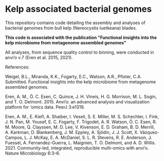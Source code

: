 # **Kelp associated bacterial genomes**
This repository contains code detailing the assembly and analyses of bacterial genomes from bull kelp (Nereocystis luetkeana) blades. 

**This code is associated with the publication "Functional insights into the kelp microbiome from metagenome assembled genomes"**

All analyses, from sequence quality control to binning, were conducted in anvi’o v.7 (Eren et al. 2015, 2021).

References:

Weigel, B.L., Miranda, K.K., Fogarty, E.C., Watson, A.R., Pfister, C.A. Submitted. Functional insights into the kelp microbiome from metagenome assembled genomes.

Eren, A. M., Ö. C. Esen, C. Quince, J. H. Vineis, H. G. Morrison, M. L. Sogin, and T. O. Delmont. 2015. Anvi’o: an advanced analysis and visualization platform for ‘omics data. PeerJ 3:e1319.

Eren, A. M., E. Kiefl, A. Shaiber, I. Veseli, S. E. Miller, M. S. Schechter, I. Fink, J. N. Pan, M. Yousef, E. C. Fogarty, F. Trigodet, A. R. Watson, Ö. C. Esen, R. M. Moore, Q. Clayssen, M. D. Lee, V. Kivenson, E. D. Graham, B. D. Merrill, A. Karkman, D. Blankenberg, J. M. Eppley, A. Sjödin, J. J. Scott, X. Vázquez-Campos, L. J. McKay, E. A. McDaniel, S. L. R. Stevens, R. E. Anderson, J. Fuessel, A. Fernandez-Guerra, L. Maignien, T. O. Delmont, and A. D. Willis. 2021. Community-led, integrated, reproducible multi-omics with anvi’o. Nature Microbiology 6:3–6.

